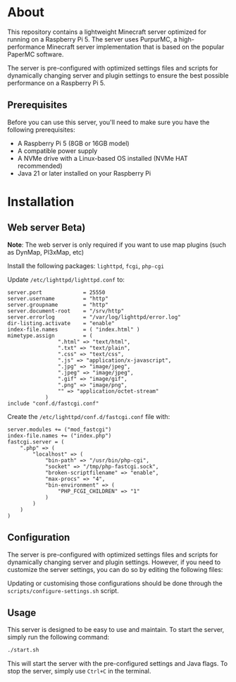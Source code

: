 # About

This repository contains a lightweight Minecraft server optimized for running on a Raspberry Pi 5. The server uses PurpurMC, a high-performance Minecraft server implementation that is based on the popular PaperMC software.

The server is pre-configured with optimized settings files and scripts for dynamically changing server and plugin settings to ensure the best possible performance on a Raspberry Pi 5.

## Prerequisites

Before you can use this server, you'll need to make sure you have the following prerequisites:

- A Raspberry Pi 5 (8GB or 16GB model)
- A compatible power supply
- A NVMe drive with a Linux-based OS installed (NVMe HAT recommended)
- Java 21 or later installed on your Raspberry Pi

# Installation

## Web server Beta)

**Note**: The web server is only required if you want to use map plugins (such as DynMap, Pl3xMap, etc)

Install the following packages: `lighttpd`, `fcgi`, `php-cgi`

Update `/etc/lighttpd/lighttpd.conf` to:

```
server.port             = 25550
server.username         = "http"
server.groupname        = "http"
server.document-root    = "/srv/http"
server.errorlog         = "/var/log/lighttpd/error.log"
dir-listing.activate    = "enable"
index-file.names        = ( "index.html" )
mimetype.assign         = (
				".html" => "text/html",
				".txt" => "text/plain",
				".css" => "text/css",
				".js" => "application/x-javascript",
				".jpg" => "image/jpeg",
				".jpeg" => "image/jpeg",
				".gif" => "image/gif",
				".png" => "image/png",
				"" => "application/octet-stream"
			)
include "conf.d/fastcgi.conf"
```

Create the `/etc/lighttpd/conf.d/fastcgi.conf` file with:

```
server.modules += ("mod_fastcgi")
index-file.names += ("index.php")
fastcgi.server = (
    ".php" => (
        "localhost" => (
            "bin-path" => "/usr/bin/php-cgi",
            "socket" => "/tmp/php-fastcgi.sock",
            "broken-scriptfilename" => "enable",
            "max-procs" => "4",
            "bin-environment" => (
                "PHP_FCGI_CHILDREN" => "1"
            )
        )
    )
)
```

## Configuration

The server is pre-configured with optimized settings files and scripts for dynamically changing server and plugin settings. However, if you need to customize the server settings, you can do so by editing the following files:

Updating or customising those configurations should be done through the `scripts/configure-settings.sh` script.

## Usage

This server is designed to be easy to use and maintain. To start the server, simply run the following command:
```bash
./start.sh
```

This will start the server with the pre-configured settings and Java flags. To stop the server, simply use `Ctrl+C` in the terminal.

